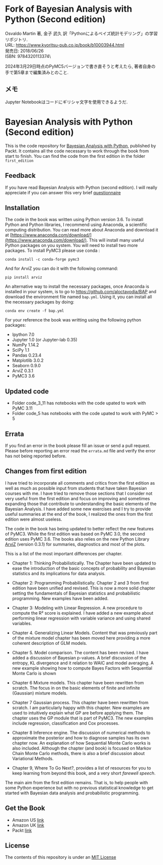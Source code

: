# Fork of Bayesian Analysis with Python (Second edition)
Osvaldo Martin 著, 金子 武久 訳「Pythonによるベイズ統計モデリング」の学習リポジトリ.\
URL: https://www.kyoritsu-pub.co.jp/book/b10003944.html \
発売日: 2018/06/26\
ISBN: 9784320113374\

2024年3月29日時点のPyMC5バージョンで書き直そうと考えたら,
著者自身の手で第5章まで編集済みとのこと.

## メモ
Jupyter Notebookはコードにギリシャ文字を使用できるようだ.



# Bayesian Analysis with Python (Second edition)

This is the code repository for [Bayesian Analysis with Python](https://www.packtpub.com/big-data-and-business-intelligence/bayesian-analysis-python-second-edition), published by Packt. It contains all the code necessary to work through the book from start to finish. You can find the code from the first edition in the folder `first_edition`

## Feedback

If you have read Bayesian Analysis with Python (second edition). I will really appreciate if you can answer this very brief [questionnaire](https://forms.gle/8wbUttTUHg3kwLHc8)


## Installation

The code in the book was written using Python version 3.6. To install Python and Python libraries, I recommend using Anaconda, a scientific computing distribution. You can read more about Anaconda and download it at [https://www.anaconda.com/download/](https://www.anaconda.com/download/). This will install many useful Python packages on you system. You will need to install two more packages. To install PyMC3 please use conda :


```
conda install -c conda-forge pymc3
```

And for ArviZ you can do it with the following command:

```
pip install arviz
```

An alternative way to install the necessary packages, once Anaconda is installed in your system, is to go to https://github.com/aloctavodia/BAP and download the environment file named `bap.yml`. Using it, you can install all the necessary packages by doing:

```
conda env create -f bap.yml
```

For your reference the book was writting using the following python packages:

* Ipython 7.0
* Jupyter 1.0 (or Jupyter-lab 0.35)
* NumPy 1.14.2
* SciPy 1.1
* Pandas  0.23.4
* Matplotlib 3.0.2
* Seaborn 0.9.0
* ArviZ 0.3.1
* PyMC3 3.6

## Updated code

* Folder code_3_11 has notebooks with the code upated to work with PyMC 3.11
* Folder code_5 has notebooks with the code upated to work with PyMC > 5

## Errata

If you find an error in the book please fill an issue or send a pull request. Please before reporting an error read the `errata.md` file and verify the error has not being reported before.


## Changes from first edition

I have tried to incorporate all comments and critics from the first edition as well as much as possible input from students that have taken Bayesian courses with me. I have tried to remove those sections that I consider not very useful from the first edition and focus on improving and sometimes expanding those that contribute to understanding the basic elements of the Bayesian Analysis. I have added some new exercises and I try to provide useful summaries at the end of the book, I realized the ones from the first edition were almost useless. 

The code in the book has being updated to better reflect the new features of PyMC3. While the first edition was based on PyMC 3.0, the second edition uses PyMC 3.6. The books also relies on the new Python Library [ArviZ](https://arviz-devs.github.io/arviz/) (version 0.3.1) for summaries, diagnostics and most of the plots. 


This is a list of the most important differences per chapter.

* Chapter 1: Thinking Probabilistically. The Chapter have been updated to ease the introduction of the basic concepts of probability and Bayesian statistics and its implications for data analysis.

* Chapter 2: Programming Probabilistically. Chapter 2 and 3 from first edition have been unified and revised. This is now a more solid chapter setting the fundamentals of Bayesian statistics and probabilistic programming. New examples have been added.

* Chapter 3: Modeling with Linear Regression. A new procedure to compute the R² score is explained. I have added a new example about performing linear regression with variable variance and using shared variables.

* Chapter 4. Generalizing Linear Models. Content that was previously part of the mixture model chapter has been moved here providing a more coherent description of GLM models.

* Chapter 5. Model comparison. The content has been revised. I have added a discussion of Bayesian p-values. A brief discussion of the entropy, KL divergence and it relation to WAIC and model averaging. A new example showing how to compute Bayes Factors with Sequential Monte Carlo is shown

* Chapter 6 Mixture models. This chapter have been rewritten from scratch. The focus in on the basic elements of finite and infinite (Gaussian) mixture models. 

* Chapter 7 Gaussian process. This chapter have been rewritten from scratch. I am particularly happy with this chapter. New examples are used to intuitively explain what GP are before applying them. The chapter uses the GP module that is part of PyMC3. The new examples include regression, classification and Cox processes.

* Chapter 8 Inference engine. The discussion of numerical methods to approximate the posterior and how to diagnose samples has its own chapter now. An explanation of how Sequential Monte Carlo works is also included. Although the chapter (and book) is focused on Markov Chain Monte Carlo methods, there is also a brief discussion about Variational Methods.

* Chapter 9, Where To Go Next?, provides a list of resources for you to keep learning from beyond this book, and a very short _farewell speech_.


The main aim from the first edition remains. That is, to help people with some Python experience but with no previous statistical knowledge to get started with Bayesian data analysis and probabilistic programming.

## Get the Book

- Amazon US [link](https://www.amazon.com/Bayesian-Analysis-Python-Introduction-probabilistic/dp/1789341655
)
- Amazon UK [link](https://www.amazon.co.uk/Bayesian-Analysis-Python-Introduction-probabilistic/dp/1789341655)
- Packt [link](https://packt.link/Osvaldo)


## License
The contents of this repository is under an [MIT License](https://github.com/aloctavodia/BAP/blob/master/LICENSE)
